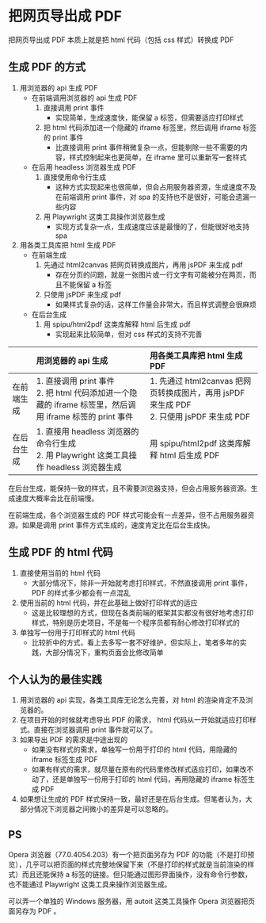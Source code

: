 把网页导出成 PDF
================================

把网页导出成 PDF 本质上就是把 html 代码（包括 css 样式）转换成 PDF

## 生成 PDF 的方式

1. 用浏览器的 api 生成 PDF
    - 在前端调用浏览器的 api 生成 PDF
        1. 直接调用 print 事件
            - 实现简单，生成速度快，能保留 a 标签，但需要适应打印样式
        1. 把 html 代码添加进一个隐藏的 iframe 标签里，然后调用 iframe 标签的 print 事件
            - 比直接调用 print 事件稍微复杂一点，但能剔除一些不需要的内容，样式控制起来也更简单，在 iframe 里可以重新写一套样式
    - 在后用 headless 浏览器生成 PDF
        1. 直接使用命令行生成
            - 这种方式实现起来也很简单，但会占用服务器资源，生成速度不及在前端调用 print 事件，对 spa 的支持也不是很好，可能会遗漏一些内容
        1. 用 Playwright 这类工具操作浏览器生成
            - 实现方式复杂一点，生成速度应该是最慢的了，但能很好地支持 spa
2. 用各类工具库把 html 生成 PDF
    - 在前端生成
        1. 先通过 html2canvas 把网页转换成图片，再用 jsPDF 来生成 pdf
            - 存在分页的问题，就是一张图片或一行文字有可能被分在两页，而且不能保留 a 标签
        1. 只使用 jsPDF 来生成 pdf
            - 如果样式复杂的话，这样工作量会非常大，而且样式调整会很麻烦
    - 在后台生成
        1. 用 spipu/html2pdf 这类库解释 html 后生成 pdf
            - 实现起来比较简单，但对 css 样式的支持不完善

||用浏览器的 api 生成|用各类工具库把 html 生成 PDF|
|:-|:-|:-|
|在前端生成|1. 直接调用 print 事件 <br /> 2. 把 html 代码添加进一个隐藏的 iframe 标签里，然后调用 iframe 标签的 print 事件|1. 先通过 html2canvas 把网页转换成图片，再用 jsPDF 来生成 PDF <br /> 2. 只使用 jsPDF 来生成 PDF|
|在后台生成|1. 直接用 headless 浏览器的命令行生成 <br /> 2. 用 Playwright 这类工具操作 headless 浏览器生成|用 spipu/html2pdf 这类库解释 html 后生成 PDF|


在后台生成，能保持一致的样式，且不需要浏览器支持，但会占用服务器资源。生成速度大概率会比在前端慢。

在前端生成，各个浏览器生成的 PDF 样式可能会有一点差异，但不占用服务器资源。如果是调用 print 事件方式生成的，速度肯定比在后台生成快。

<!--
实现难度
样式一致
a 标签
缺点
-->

## 生成 PDF 的 html 代码

1. 直接使用当前的 html 代码
    - 大部分情况下，除非一开始就考虑打印样式，不然直接调用 print 事件， PDF 的样式多少都会有一点混乱
1. 使用当前的 html 代码，并在此基础上做好打印样式的适应
    - 这是比较理想的方式，但现在各类前端的框架其实都没有很好地考虑打印样式，特别是历史项目，不是每一个程序员都有耐心修改打印样式的
1. 单独写一份用于打印样式的 html 代码
    - 比较折中的方式，看上去多写一套不好维护，但实际上，笔者多年的实践，大部分情况下，重构页面会比修改简单

## 个人认为的最佳实践

1. 用浏览器的 api 实现，各类工具库无论怎么完善，对 html 的渲染肯定不及浏览器的。
1. 在项目开始的时候就考虑导出 PDF 的需求， html 代码从一开始就适应打印样式。直接在浏览器调用 print 事件就可以了。
1. 如果导出 PDF 的需求是中途出现的
    - 如果没有样式的需求，单独写一份用于打印的 html 代码，用隐藏的 iframe 标签生成 PDF
    - 如果有样式的需求，就尽量在原有的代码里修改样式适应打印，如果改不动了，还是单独写一份用于打印的 html 代码，再用隐藏的 iframe 标签生成 PDF
1. 如果想让生成的 PDF 样式保持一致，最好还是在后台生成。但笔者认为，大部分情况下浏览器之间微小的差异是可以忽略的。

## PS
Opera 浏览器（77.0.4054.203）有一个把页面另存为 PDF 的功能（不是打印预览），几乎可以把页面的样式完整地保留下来（不是打印的样式就是当前渲染的样式）而且还能保持 a 标签的链接。但只能通过图形界面操作，没有命令行参数，也不能通过 Playwright 这类工具来操作浏览器生成。

可以弄一个单独的 Windows 服务器，用 autoit 这类工具操作 Opera 浏览器把页面另存为 PDF 。
